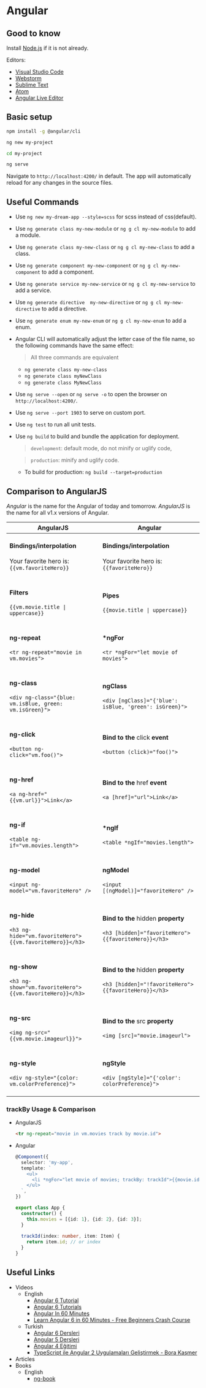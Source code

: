 # Angular

## Good to know
Install [Node.js](https://nodejs.org/en/download/) if it is not already. 

Editors:
- [Visual Studio Code](https://code.visualstudio.com/)
- [Webstorm](https://www.jetbrains.com/webstorm/)
- [Sublime Text](https://www.sublimetext.com/)
- [Atom](https://atom.io/)
- [Angular Live Editor](https://stackblitz.com/angular/lkvbnprvxxq)

## Basic setup
```bash
npm install -g @angular/cli

ng new my-project

cd my-project

ng serve
```

Navigate to `http://localhost:4200/` in default. The app will automatically reload for any changes in the source files.

## Useful Commands
- Use `ng new my-dream-app --style=scss` for scss instead of css(default).
- Use `ng generate class my-new-module` or `ng g cl my-new-module` to add a module.
- Use `ng generate class my-new-class` or `ng g cl my-new-class` to add a class.
- Use `ng generate component my-new-component` or `ng g cl my-new-component` to add a component.
- Use `ng generate service my-new-service` or `ng g cl my-new-service` to add a service.
- Use `ng generate directive  my-new-directive` or `ng g cl my-new-directive` to add a directive.
- Use `ng generate enum my-new-enum` or `ng g cl my-new-enum` to add a enum.
- Angular CLI will automatically adjust the letter case of the file name, so the following commands have the same effect:
    > All three commands are equivalent
    - `ng generate class my-new-class`
    - `ng generate class myNewClass`
    - `ng generate class MyNewClass`
- Use `ng serve --open` or `ng serve -o` to open the browser on `http://localhost:4200/`.
- Use `ng serve --port 1903` to serve on custom port.
- Use `ng test` to run all unit tests.
- Use `ng build` to build and bundle the application for deployment.
    > `development`: default mode, do not minify or uglify code,
    
    > `production`: minify and uglify code.
    - To build for production: `ng build --target=production`
    
## Comparison to AngularJS
_Angular_ is the name for the Angular of today and tomorrow. _AngularJS_ is the name for all v1.x versions of Angular.

AngularJS | Angular
--- | ---
<br/> **Bindings/interpolation** <br/><br/> Your favorite hero is: `{{vm.favoriteHero}}` <br/><br/> | <br/> **Bindings/interpolation** <br/><br/> Your favorite hero is: `{{favoriteHero}}` <br/><br/>
<br/> **Filters** <br/><br/> `{{vm.movie.title \| uppercase}}` <br/><br/> | <br/> **Pipes** <br/><br/> `{{movie.title \| uppercase}}` <br/><br/>
<br/> **ng-repeat** <br/><br/> `<tr ng-repeat="movie in vm.movies">` <br/><br/> | <br/> **\*ngFor** <br/><br/> `<tr *ngFor="let movie of movies">` <br/><br/>
<br/> **ng-class** <br/><br/> `<div ng-class="{blue: vm.isBlue, green: vm.isGreen}">` <br/><br/> | <br/> **ngClass** <br/><br/> `<div [ngClass]="{'blue': isBlue, 'green': isGreen}">` <br/><br/>
<br/> **ng-click** <br/><br/> `<button ng-click="vm.foo()">` <br/><br/> | <br/> **Bind to the** click **event** <br/><br/> `<button (click)="foo()">` <br/><br/>
<br/> **ng-href** <br/><br/> `<a ng-href="{{vm.url}}">Link</a>` <br/><br/> | <br/> **Bind to the** href **event** <br/><br/> `<a [href]="url">Link</a>` <br/><br/>
<br/> **ng-if** <br/><br/> `<table ng-if="vm.movies.length">` <br/><br/> | <br/> **\*ngIf** <br/><br/> `<table *ngIf="movies.length">` <br/><br/>
<br/> **ng-model** <br/><br/> `<input ng-model="vm.favoriteHero" />` <br/><br/> | <br/> **ngModel** <br/><br/> `<input [(ngModel)]="favoriteHero" />` <br/><br/>
<br/> **ng-hide** <br/><br/> `<h3 ng-hide="vm.favoriteHero">{{vm.favoriteHero}}</h3>` <br/><br/> | <br/> **Bind to the** hidden **property** <br/><br/> `<h3 [hidden]="favoriteHero">{{favoriteHero}}</h3>` <br/><br/>
<br/> **ng-show** <br/><br/> `<h3 ng-show="vm.favoriteHero">{{vm.favoriteHero}}</h3>` <br/><br/> | <br/> **Bind to the** hidden **property** <br/><br/> `<h3 [hidden]="!favoriteHero">{{favoriteHero}}</h3>` <br/><br/>
<br/> **ng-src** <br/><br/> `<img ng-src="{{vm.movie.imageurl}}">` <br/><br/> | <br/> **Bind to the** src **property** <br/><br/> `<img [src]="movie.imageurl">` <br/><br/>
<br/> **ng-style** <br/><br/> `<div ng-style="{color: vm.colorPreference}">` <br/><br/> | <br/> **ngStyle** <br/><br/> `<div [ngStyle]="{'color': colorPreference}">` <br/><br/>

### trackBy Usage & Comparison
- AngularJS

    ```html
    <tr ng-repeat="movie in vm.movies track by movie.id">
    ```

- Angular

    ```typescript
    @Component({
      selector: 'my-app',
      template: `
        <ul>
          <li *ngFor="let movie of movies; trackBy: trackId">{{movie.id}}</li>
        </ul>
      `,
    })
    
    export class App {
      constructor() {
        this.movies = [{id: 1}, {id: 2}, {id: 3}];
      }
      
      trackId(index: number, item: Item) {
        return item.id; // or index
      }
    }
    ```

## Useful Links
- Videos
    - English
        - [Angular 6 Tutorial](https://www.youtube.com/watch?v=0eWrpsCLMJQ&list=PLC3y8-rFHvwhBRAgFinJR8KHIrCdTkZcZ)
        - [Angular 6 Tutorials](https://www.youtube.com/watch?v=UoVytwPk3iA&list=PLYxzS__5yYQlqCmHqDyW3yo5V79C7eaTe)
        - [Angular In 60 Minutes](https://www.youtube.com/watch?v=KhzGSHNhnbI)
        - [Learn Angular 6 in 60 Minutes - Free Beginners Crash Course](https://www.youtube.com/watch?v=z4JUm0Bq9AM&t=732s)
    - Turkish
        - [Angular 6 Dersleri](https://www.youtube.com/watch?v=y5V6LOUwSWM&list=PLBKqEm_6KxTFlSkIJbDJ_eML11o0yI1VM)
        - [Angular 5 Dersleri](https://www.youtube.com/watch?v=TRd0ihuNdvs&list=PLqG356ExoxZWvyGkeytVjxpO-4BhjXvJ5&index=1)
        - [Angular 4 Eğitimi](https://www.youtube.com/watch?v=PbgKzD_0naM)
        - [TypeScript ile Angular 2 Uygulamaları Geliştirmek - Bora Kaşmer](https://www.youtube.com/watch?v=-G7Dq028thg)
- Articles
- Books
    - English
        - [ng-book](https://www.ng-book.com/2/)
